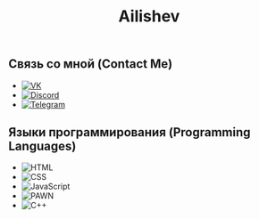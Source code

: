 
<body>
  <header class="header">
    <h1>Ailishev</h1>
  </header>

  <section class="contact-links">
    <h2>Связь со мной (Contact Me)</h2>
    <ul>
      <li><a href="https://vk.com/pasterbugtracker" target="_blank"><img src="https://img.shields.io/badge/%D0%92%D0%9A%D0%BE%D0%BD%D1%82%D0%B0%D0%BA%D1%82%D0%B5-4680C2?style=for-the-badge&logo=vk&logoColor=white" alt="VK" title="VK"></a></li>
      <li><a href="https://discord.com/invite/your-discord-server" target="_blank"><img src="https://img.shields.io/badge/Discord-7289DA?style=for-the-badge&logo=discord&logoColor=white" alt="Discord" title="Discord"></a></li>
      <li><a href="https://t.me/mystecode" target="_blank"><img src="https://img.shields.io/badge/Telegram-2CA5E0?style=for-the-badge&logo=telegram&logoColor=white" alt="Telegram" title="Telegram"></a></li>
    </ul>
  </section>

  <section class="skills">
    <h2>Языки программирования (Programming Languages)</h2>
    <ul>
      <li><img src="https://img.shields.io/badge/HTML-239120?style=for-the-badge&logo=html5&logoColor=white" alt="HTML"></li>
      <li><img src="https://img.shields.io/badge/CSS-1572B6?style=for-the-badge&logo=css3&logoColor=white" alt="CSS"></li>
      <li><img src="https://img.shields.io/badge/JavaScript-F7DF1E?style=for-the-badge&logo=javascript&logoColor=black" alt="JavaScript"></li>
      <li><img src="https://img.shields.io/badge/PAWN-34FA34?style=for-the-badge&logo=PAWN&logoColor=white" alt="PAWN"></li>
      <li><img src="https://img.shields.io/badge/C++-00599C?style=for-the-badge&logo=cplusplus&logoColor=white" alt="C++"></li>
      </ul>
  </section>

</body>
</html>
